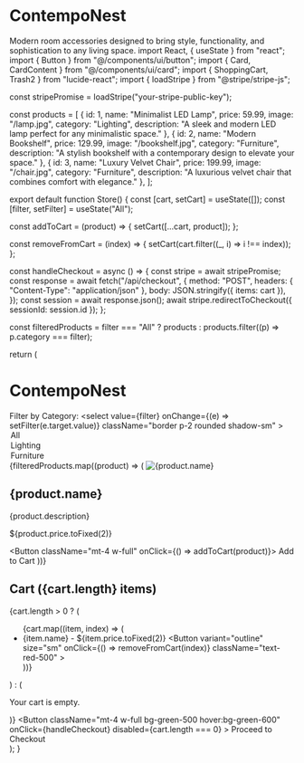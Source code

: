# ContempoNest
Modern room accessories designed to bring style, functionality, and sophistication to any living space.
import React, { useState } from "react";
import { Button } from "@/components/ui/button";
import { Card, CardContent } from "@/components/ui/card";
import { ShoppingCart, Trash2 } from "lucide-react";
import { loadStripe } from "@stripe/stripe-js";

const stripePromise = loadStripe("your-stripe-public-key");

const products = [
  {
    id: 1,
    name: "Minimalist LED Lamp",
    price: 59.99,
    image: "/lamp.jpg",
    category: "Lighting",
    description: "A sleek and modern LED lamp perfect for any minimalistic space."
  },
  {
    id: 2,
    name: "Modern Bookshelf",
    price: 129.99,
    image: "/bookshelf.jpg",
    category: "Furniture",
    description: "A stylish bookshelf with a contemporary design to elevate your space."
  },
  {
    id: 3,
    name: "Luxury Velvet Chair",
    price: 199.99,
    image: "/chair.jpg",
    category: "Furniture",
    description: "A luxurious velvet chair that combines comfort with elegance."
  },
];

export default function Store() {
  const [cart, setCart] = useState([]);
  const [filter, setFilter] = useState("All");

  const addToCart = (product) => {
    setCart([...cart, product]);
  };

  const removeFromCart = (index) => {
    setCart(cart.filter((_, i) => i !== index));
  };

  const handleCheckout = async () => {
    const stripe = await stripePromise;
    const response = await fetch("/api/checkout", {
      method: "POST",
      headers: { "Content-Type": "application/json" },
      body: JSON.stringify({ items: cart }),
    });
    const session = await response.json();
    await stripe.redirectToCheckout({ sessionId: session.id });
  };

  const filteredProducts =
    filter === "All" ? products : products.filter((p) => p.category === filter);

  return (
    <div className="p-6 bg-gray-50 min-h-screen">
      <h1 className="text-3xl font-extrabold mb-6 text-center text-gray-800">
        ContempoNest
      </h1>
      <div className="flex justify-center mb-6">
        <label className="mr-2 text-lg">Filter by Category:</label>
        <select
          value={filter}
          onChange={(e) => setFilter(e.target.value)}
          className="border p-2 rounded shadow-sm"
        >
          <option value="All">All</option>
          <option value="Lighting">Lighting</option>
          <option value="Furniture">Furniture</option>
        </select>
      </div>
      <div className="grid grid-cols-1 md:grid-cols-3 gap-6">
        {filteredProducts.map((product) => (
          <Card key={product.id} className="p-6 bg-white shadow-lg rounded-lg">
            <img
              src={product.image}
              alt={product.name}
              className="rounded-lg mb-4 w-full h-48 object-cover"
            />
            <CardContent>
              <h2 className="text-xl font-semibold text-gray-700">
                {product.name}
              </h2>
              <p className="text-gray-500 text-sm mb-2">{product.description}</p>
              <p className="text-gray-500 text-lg font-medium">
                ${product.price.toFixed(2)}
              </p>
              <Button className="mt-4 w-full" onClick={() => addToCart(product)}>
                Add to Cart
              </Button>
            </CardContent>
          </Card>
        ))}
      </div>
      <div className="mt-8 p-6 bg-white shadow-md rounded-lg">
        <h2 className="text-2xl font-bold mb-4 flex items-center text-gray-700">
          <ShoppingCart className="mr-2" /> Cart ({cart.length} items)
        </h2>
        {cart.length > 0 ? (
          <ul>
            {cart.map((item, index) => (
              <li
                key={index}
                className="flex justify-between items-center py-2 border-b"
              >
                <span>{item.name} - ${item.price.toFixed(2)}</span>
                <Button
                  variant="outline"
                  size="sm"
                  onClick={() => removeFromCart(index)}
                  className="text-red-500"
                >
                  <Trash2 className="w-4 h-4" />
                </Button>
              </li>
            ))}
          </ul>
        ) : (
          <p className="text-gray-500">Your cart is empty.</p>
        )}
        <Button
          className="mt-4 w-full bg-green-500 hover:bg-green-600"
          onClick={handleCheckout}
          disabled={cart.length === 0}
        >
          Proceed to Checkout
        </Button>
      </div>
    </div>
  );
}
